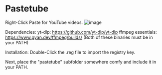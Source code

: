 # Pastetube
Right-Click Paste for YouTube videos.
![image](https://github.com/AdamHolan/Pastetube/assets/50183597/e0b5023b-e357-44c7-b425-5ebee61b396c)

Dependencies: 
yt-dlp: https://github.com/yt-dlp/yt-dlp
ffmpeg essentials: https://www.gyan.dev/ffmpeg/builds/
(Both of these binaries must be in your PATH)

Installation: 
Double-Click the .reg file to import the registry key. 

Next, place the "pastetube" subfolder somewhere comfy and include it in your PATH. 
